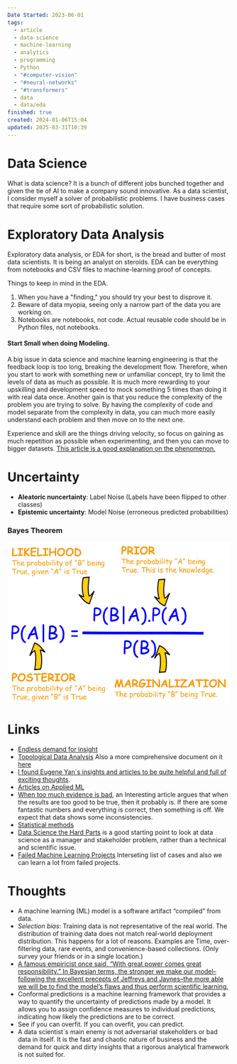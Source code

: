```yaml
---
Date Started: 2023-06-01
tags:
  - article
  - data-science
  - machine-learning
  - analytics
  - programming
  - Python
  - "#computer-vision"
  - "#neural-networks"
  - "#transformers"
  - data
  - data/eda
finished: true
created: 2024-01-06T15:04
updated: 2025-03-31T10:39
---
```


# Data Science

What is data science? It is a bunch of different jobs bunched together and given the tie of AI to make a company sound innovative. 
As a data scientist, I consider myself a solver of probabilistic problems.  I have business cases that require some sort of probabilistic solution. 



# Exploratory Data Analysis
Exploratory data analysis, or EDA for short, is the bread and butter of most data scientists. It is being an analyst on steroids. EDA can be everything from notebooks and CSV files to machine-learning proof of concepts. 

Things to keep in mind in the EDA. 
1. When you have a "finding," you should try your best to disprove it. 
2. Beware of data myopia, seeing only a narrow part of the data you are working on. 
3. Notebooks are notebooks, not code. Actual reusable code should be in Python files, not notebooks. 

#### Start Small when doing Modeling. 
A big issue in data science and machine learning engineering is that the feedback loop is too long, breaking the development flow. Therefore, when you start to work with something new or unfamiliar concept, try to limit the levels of data as much as possible. It is much more rewarding to your upskilling and development speed to mock something 5 times than doing it with real data once. Another gain is that you reduce the complexity of the problem you are trying to solve. By having the complexity of code and model separate from the complexity in data, you can much more easily understand each problem and then move on to the next one. 

Experience and skill are the things driving velocity, so focus on gaining as much repetition as possible when experimenting, and then you can move to bigger datasets.  [This article is a good explanation on the phenomenon.](https://github.com/stas00/the-art-of-debugging/tree/master/methodology)
# Uncertainty
- **Aleatoric nuncertainty**: Label Noise (Labels have been flipped to other classes)
-  **Epistemic uncertainty**: Model Noise (erroneous predicted probabilities)
### Bayes Theorem
![](../../../static/images/Pasted%20image%2020240201115549.png)


# Links
- [Endless demand for insight](https://hex.tech/blog/jevons-paradox-demand-for-insight/) 
- [Topological Data Analysis](http://outlace.com/TDApart1.html) Also a more comprehensive document on it [here](https://arxiv.org/abs/2308.10825)
- [I found Eugene Yan´s insights and articles to be quite helpful and full of exciting thoughts](https://eugeneyan.com/).
- [Articles on Applied ML](https://github.com/eugeneyan/applied-ml)
- [When too much evidence is bad](https://phys.org/news/2016-01-evidence-bad.html), an Interesting article argues that when the results are too good to be true, then it probably is. If there are some fantastic numbers and everything is correct, then something is off. We expect that data shows some inconsistencies. 
- [Statistical methods](https://statmodeling.stat.columbia.edu/2009/05/24/handy_statistic/)
- [Data Science the Hard Parts](../../Books/Book%20Reviews/Data/Data%20Science/Data%20Science%20the%20Hard%20Parts.md) is a good starting point to look at data science as a manager and stakeholder problem, rather than a technical and scientific issue. 
- [Failed Machine Learning Projects](https://github.com/kennethleungty/Failed-ML) Interseting list of cases and also we can learn a lot from failed projects. 

# Thoughts 
- A machine learning (ML) model is a software artifact “compiled” from data.
- *Selection bias*: Training data is not representative of the real world. The distribution of training data does not match real-world deployment distribution. This happens for a lot of reasons. Examples are Time, over-filtering data, rare events, and convenience-based collections. (Only survey your friends or in a single location.)
- [A famous empiricist once said, “With great power comes great responsibility.” In Bayesian terms, the stronger we make our model–following the excellent precepts of Jeffreys and Jaynes–the more able we will be to find the model’s flaws and thus perform scientific learning.](https://statmodeling.stat.columbia.edu/2009/05/07/bayes_jeffreys/)
- Conformal predictions is a machine learning framework that provides a way to quantify the uncertainty of predictions made by a model. It allows you to assign confidence measures to individual predictions, indicating how likely the predictions are to be correct.
- See if you can overfit. If you can overfit, you can predict.  
- A data scientist´s main enemy is not adversarial stakeholders or bad data in itself. It is the fast and chaotic nature of business and the demand for quick and dirty insights that a rigorous analytical framework is not suited for. 



